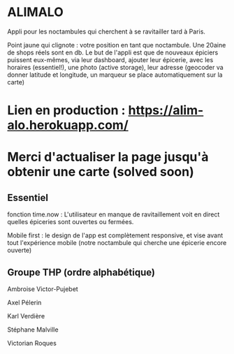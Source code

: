 # ALIMALO

Appli pour les noctambules qui cherchent à se ravitailler tard à Paris.

Point jaune qui clignote : votre position en tant que noctambule. Une 20aine de shops réels sont en db. Le but de l'appli est que de nouveaux épiciers puissent eux-mêmes, via leur dashboard, ajouter leur épicerie, avec les horaires (essentiel!), une photo (active storage), leur adresse (geocoder va donner latitude et longitude, un marqueur se place automatiquement sur la carte)

# Lien en production : https://alim-alo.herokuapp.com/
# Merci d'actualiser la page jusqu'à obtenir une carte (solved soon)

## Essentiel 
fonction time.now : L'utilisateur en manque de ravitaillement voit en direct quelles épiceries sont ouvertes ou fermées.

Mobile first : le design de l'app est complètement responsive, et vise avant tout l'expérience mobile (notre noctambule qui cherche une épicerie encore ouverte)


## Groupe THP (ordre alphabétique)
Ambroise Victor-Pujebet

Axel Pélerin

Karl Verdière

Stéphane Malville

Victorian Roques
